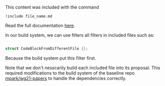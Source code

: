 This content was included with the command
``` {.text .not-a-filter-target}
!include file_name.md
```

Read the full documentation [here](https://github.com/DCsunset/pandoc-include).

In our build system, we can use filters all filters in included files such as:

```cpp

struct CodeBlockFromDifferentFile {};
```

Because the build system put this filter first.

Note that we don't nesscarily build each included file into its proposal.
This required modifications to the build system of the baseline repo [mpark/wg21-papers](https://github.com/mpark/wg21-papers) to handle the dependencies correctly.